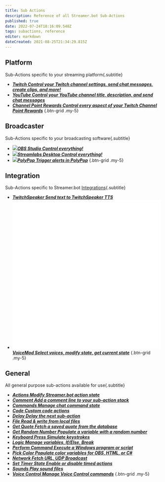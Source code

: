 ```yaml
---
title: Sub Actions
description: Reference of all Streamer.bot Sub-Actions
published: true
date: 2022-07-24T18:16:09.548Z
tags: subactions, reference
editor: markdown
dateCreated: 2021-08-25T21:34:29.815Z
---
```


## Platform
Sub-Actions specific to your streaming platform{.subtitle}

- [<i class="mdi mdi-twitch text--twitch"></i> ***Twitch ***Control your Twitch channel settings, send chat messages, create clips, and more!******](/en/Sub-Actions/Twitch)
- [<i class="mdi mdi-youtube text--youtube"></i>***YouTube ***Control your YouTube channel title, description, and send chat messages******](/en/Sub-Actions/YouTube)
- [<i class="mdi mdi-twitch text--twitch"></i>***Channel Point Rewards ***Control every aspect of your Twitch Channel Point Rewards******](/en/Sub-Actions/Rewards)
{.btn-grid .my-5}

## Broadcaster
Sub-Actions specific to your broadcasting software{.subtitle}

- [<img src="https://streamer.bot/img/integrations/obs.svg" />***OBS Studio ***Control everything!******](/en/Sub-Actions/OBS)
- [<img src="https://streamer.bot/img/integrations/streamlabs.png" />***Streamlabs Desktop ***Control everything!******](/en/Sub-Actions/Streamlabs-Desktop)
- [<img src="https://streamer.bot/img/integrations/polypop.png" />***PolyPop ***Trigger alerts in PolyPop******](/en/Sub-Actions/PolyPop)
{.btn-grid .my-5}

## Integration
Sub-Actions specific to Streamer.bot [Integrations](/en/Integrations ""){.subtitle}

- [<i class="mdi mdi-speaker text--twitch"></i>***TwitchSpeaker ***Send text to TwitchSpeaker TTS******](/en/Sub-Actions/TwitchSpeaker)
- [<img src="/logos/voicemod.png" />***VoiceMod ***Select voices, modify state, get current state******](/en/Sub-Actions/VoiceMod)
{.btn-grid .my-5}

## General
All general purpose sub-actions available for use{.subtitle}

- [<i class="mdi mdi-lightning-bolt primary--text"></i>***Actions ***Modify Streamer.bot action state******](/en/Sub-Actions/Actions)
- [<i class="mdi mdi-comment-edit primary--text"></i>***Comment ***Add a comment line to your sub-action stack******](/en/Sub-Actions/Comment)
- [<i class="mdi mdi-comment-alert primary--text"></i>***Commands ***Manage chat command state******](/en/Sub-Actions/Commands)
- [<i class="mdi mdi-code-braces primary--text"></i>***Code ***Custom code actions******](/en/Sub-Actions/Code)
- [<i class="mdi mdi-timelapse primary--text"></i>***Delay ***Delay the next sub-action******](/en/Sub-Actions/Delay)
- [<i class="mdi mdi-file-code primary--text"></i>***File ***Read & write from local files******](/en/Sub-Actions/File)
- [<i class="mdi mdi-comment-quote-outline primary--text"></i>***Get Quote ***Fetch a saved quote from the database******](/en/Sub-Actions/Get-Quote)
- [<i class="mdi mdi-numeric primary--text"></i>***Get Random Number ***Populate a variable with a random number******](/en/Sub-Actions/Get-Random-Number)
- [<i class="mdi mdi-keyboard-close primary--text"></i>***Keyboard Press ***Simulate keystrokes******](/en/Sub-Actions/Keyboard-Press)
- [<i class="mdi mdi-state-machine primary--text"></i>***Logic ***Manage variables, If/Else, Break******](/en/Sub-Actions/Logic)
- [<i class="mdi mdi-code-greater-than primary--text"></i>***Perform Command ***Execute a Windows program or script******](/en/Sub-Actions/Perform-Command)
- [<i class="mdi mdi-format-color-fill primary--text"></i>***Pick Color ***Populate color variables for OBS, HTML, or C#******](/en/Sub-Actions/Pick-Color)
- [<i class="mdi mdi-network primary--text"></i>***Network ***Fetch URL, UDP Broadcast******](/en/Sub-Actions/Network)
- [<i class="mdi mdi-timer primary--text"></i>***Set Timer State ***Enable or disable timed actions******](/en/Sub-Actions/Set-Timer-State)
- [<i class="mdi mdi-volume-high primary--text"></i>***Sounds ***Play sound files******](/en/Sub-Actions/Sounds)
- [<i class="mdi mdi-account-voice primary--text"></i>***Voice Control ***Manage Voice Control commands******](/en/Sub-Actions/Voice-Control)
{.btn-grid .my-5}